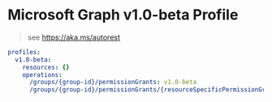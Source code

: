 # Microsoft Graph v1.0-beta Profile

> see https://aka.ms/autorest

``` yaml
profiles:
  v1.0-beta:
    resources: {}
    operations:
      /groups/{group-id}/permissionGrants: v1.0-beta
      /groups/{group-id}/permissionGrants/{resourceSpecificPermissionGrant-id}: v1.0-beta

```
